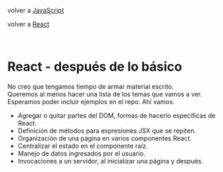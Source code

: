 volver a [JavaScript](./javascript-intro.md)

volver a [React](./javascript-react-indice.md)

<br>

# React - después de lo básico

No creo que tengamos tiempo de armar material escrito.  
Queremos al menos hacer una lista de los temas que vamos a ver. 
Esperamos poder incluir ejemplos en el repo. Ahí vamos.

* Agregar o quitar partes del DOM, formas de hacerlo específicas de React.
* Definición de métodos para expresiones JSX que se repiten.
* Organización de una página en varios componentes React.
* Centralizar el estado en el componente raíz.
* Manejo de datos ingresados por el usuario.
* Invocaciones a un servidor, al inicializar una página y después.
